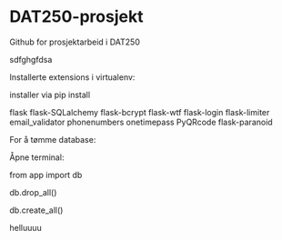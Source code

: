 # DAT250-prosjekt
Github for prosjektarbeid i DAT250


sdfghgfdsa

Installerte extensions i virtualenv:

installer via pip install

flask flask-SQLalchemy flask-bcrypt flask-wtf flask-login flask-limiter email_validator phonenumbers onetimepass PyQRcode flask-paranoid

For å tømme database:

Åpne terminal:

from app import db

db.drop_all()

db.create_all()

helluuuu